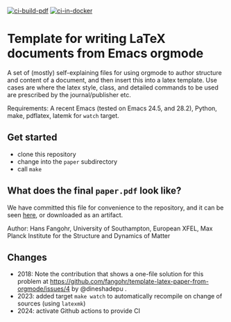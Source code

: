[![ci-build-pdf](https://github.com/fangohr/template-latex-paper-from-orgmode/actions/workflows/ci.yml/badge.svg)](https://github.com/fangohr/template-latex-paper-from-orgmode/actions/workflows/ci.yml) [![ci-in-docker](https://github.com/fangohr/template-latex-paper-from-orgmode/actions/workflows/docker.yml/badge.svg)](https://github.com/fangohr/template-latex-paper-from-orgmode/actions/workflows/docker.yml) 

# Template for writing LaTeX documents from Emacs orgmode

A set of (mostly) self-explaining files for using orgmode to author structure and content of a document, and then insert this into a latex template. Use cases are where the latex style, class, and detailed commands to be used are prescribed by the journal/publisher etc.

Requirements: A recent Emacs (tested on Emacs 24.5, and 28.2), Python, make, pdflatex, latemk for `watch` target.

## Get started

- clone this repository
- change into the ``paper`` subdirectory
- call ``make``

## What does the final ``paper.pdf`` look like?

We have committed this file for convenience to the repository, and it can be seen [here](compiled-paper.pdf), or downloaded as an artifact.

Author: Hans Fangohr, University of Southampton, European XFEL, Max Planck Institute for the Structure and Dynamics of Matter

## Changes

- 2018: Note the contribution that shows a one-file solution for this problem at https://github.com/fangohr/template-latex-paper-from-orgmode/issues/4 by @dineshadepu .
- 2023: added target `make watch` to automatically recompile on change of sources (using `latexmk`)
- 2024: activate Github actions to provide CI
